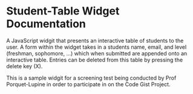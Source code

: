 # Student-Table Widget Documentation

A JavaScript widgit that presents an interactive table of students to the user. A form within the widget takes in a students name, email, and level (freshman, sophomore, ...) which when submitted are appended onto an interactive table. Entries can be deleted from this table by pressing the delete key (X). 

This is a sample widgit for a screening test being conducted by Prof Porquet-Lupine in order to participate in on the Code Gist Project.